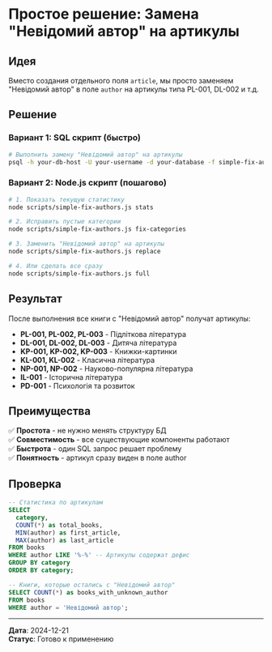 # Простое решение: Замена "Невідомий автор" на артикулы

## Идея
Вместо создания отдельного поля `article`, мы просто заменяем "Невідомий автор" в поле `author` на артикулы типа PL-001, DL-002 и т.д.

## Решение

### Вариант 1: SQL скрипт (быстро)

```bash
# Выполнить замену "Невідомий автор" на артикулы
psql -h your-db-host -U your-username -d your-database -f simple-fix-authors-as-articles.sql
```

### Вариант 2: Node.js скрипт (пошагово)

```bash
# 1. Показать текущую статистику
node scripts/simple-fix-authors.js stats

# 2. Исправить пустые категории
node scripts/simple-fix-authors.js fix-categories

# 3. Заменить "Невідомий автор" на артикулы
node scripts/simple-fix-authors.js replace

# 4. Или сделать все сразу
node scripts/simple-fix-authors.js full
```

## Результат

После выполнения все книги с "Невідомий автор" получат артикулы:

- **PL-001, PL-002, PL-003** - Підліткова література
- **DL-001, DL-002, DL-003** - Дитяча література  
- **KP-001, KP-002, KP-003** - Книжки-картинки
- **KL-001, KL-002** - Класична література
- **NP-001, NP-002** - Науково-популярна література
- **IL-001** - Історична література
- **PD-001** - Психологія та розвиток

## Преимущества

✅ **Простота** - не нужно менять структуру БД  
✅ **Совместимость** - все существующие компоненты работают  
✅ **Быстрота** - один SQL запрос решает проблему  
✅ **Понятность** - артикул сразу виден в поле author  

## Проверка

```sql
-- Статистика по артикулам
SELECT 
  category,
  COUNT(*) as total_books,
  MIN(author) as first_article,
  MAX(author) as last_article
FROM books 
WHERE author LIKE '%-%' -- Артикулы содержат дефис
GROUP BY category 
ORDER BY category;

-- Книги, которые остались с "Невідомий автор"
SELECT COUNT(*) as books_with_unknown_author
FROM books 
WHERE author = 'Невідомий автор';
```

---

**Дата**: 2024-12-21  
**Статус**: Готово к применению
